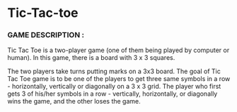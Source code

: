 # Tic-Tac-toe

### GAME DESCRIPTION :
Tic Tac Toe is a two-player game (one of them being played by computer or human). In this game, there is a board with 3 x 3 squares.

The two players take turns putting marks on a 3x3 board. The goal of Tic Tac Toe game is to be one of the players to get three same symbols in a row - horizontally, vertically or diagonally on a 3 x 3 grid. The player who first gets 3 of his/her symbols in a row - vertically, horizontally, or diagonally wins the game, and the other loses the game.
